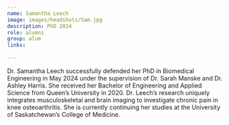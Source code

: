```yaml
---
name: Samantha Leech
image: images/headshots/Sam.jpg
description: PhD 2024
role: alumni
group: alum
links:
  
---
```


Dr. Samantha Leech successfully defended her PhD in Biomedical Engineering in May 2024 under the supervision of Dr. Sarah Manske and Dr. Ashley Harris. She received her Bachelor of Engineering and Applied Science from Queen’s University in 2020. Dr. Leech’s research uniquely integrates musculoskeletal and brain imaging to investigate chronic pain in knee osteoarthritis. She is currently continuing her studies at the University of Saskatchewan’s College of Medicine.
